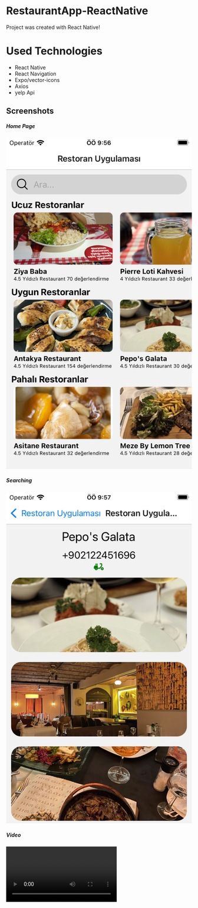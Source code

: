 # RestaurantApp-ReactNative
Project was created with React Native!

# Used Technologies
- React Native
- React Navigation
- Expo/vector-icons
- Axios
- yelp Api 

## Screenshots

##### Home Page
![plot](assets/anasayfa.png)

##### Searching
![plot](assets/detay.png)

##### Video
![](assets/video.mov)















